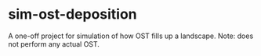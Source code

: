 # sim-ost-deposition
A one-off project for simulation of how OST fills up a landscape. Note: does not perform any actual OST.
